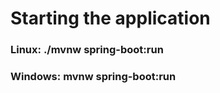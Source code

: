 # Starting the application

### Linux: **./mvnw spring-boot:run**
### Windows: **mvnw spring-boot:run**
